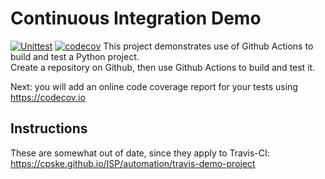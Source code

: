 Continuous Integration Demo
============================

[![Unittest](https://github.com/thanidacwn/demo-pyci/actions/workflows/run_test.yml/badge.svg)](https://github.com/thanidacwn/demo-pyci/actions/workflows/run_test.yml)
[![codecov](https://codecov.io/gh/thanidacwn/demo-pyci/branch/main/graph/badge.svg?token=JPVE7DBZX4)](https://app.codecov.io/gh/thanidacwn/demo-pyci)
This project demonstrates use of Github Actions to build and test a Python project.  
Create a repository on Github, then use Github Actions to build and test it.

Next: you will add an online code coverage report for your tests using <https://codecov.io>

## Instructions

These are somewhat out of date, since they apply to Travis-CI:
<https://cpske.github.io/ISP/automation/travis-demo-project>
